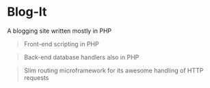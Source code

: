 # Blog-It
A blogging site written mostly in PHP


> Front-end scripting in PHP

> Back-end database handlers also in PHP

> Slim routing microframework for its awesome handling of HTTP requests
